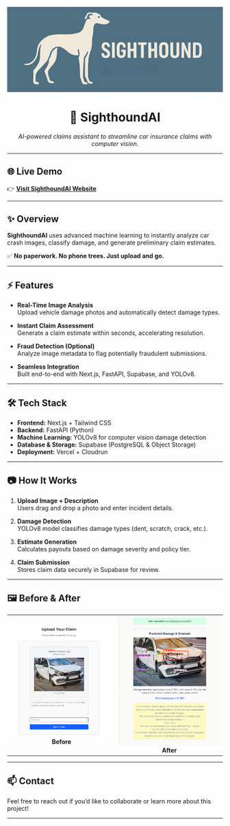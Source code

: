 <p align="center">
  <img src="images/sightHoundLogo.png" alt="SighthoundAI Banner" width="600"/>
</p>

<h1 align="center">🚗 SighthoundAI</h1>

<p align="center">
  <em>AI-powered claims assistant to streamline car insurance claims with computer vision.</em>
</p>

---

## 🌐 Live Demo

👉 [**Visit SighthoundAI Website**](https://sighthound-ai-v2.vercel.app/)

---

## ✨ Overview

**SighthoundAI** uses advanced machine learning to instantly analyze car crash images, classify damage, and generate preliminary claim estimates.

✅ **No paperwork. No phone trees. Just upload and go.**

---

## ⚡ Features

- **Real-Time Image Analysis**  
  Upload vehicle damage photos and automatically detect damage types.

- **Instant Claim Assessment**  
  Generate a claim estimate within seconds, accelerating resolution.

- **Fraud Detection (Optional)**  
  Analyze image metadata to flag potentially fraudulent submissions.

- **Seamless Integration**  
  Built end-to-end with Next.js, FastAPI, Supabase, and YOLOv8.

---

## 🛠️ Tech Stack

- **Frontend:** Next.js + Tailwind CSS
- **Backend:** FastAPI (Python)
- **Machine Learning:** YOLOv8 for computer vision damage detection
- **Database & Storage:** Supabase (PostgreSQL & Object Storage)
- **Deployment:** Vercel + Cloudrun

---

## 📷 How It Works

1. **Upload Image + Description**  
   Users drag and drop a photo and enter incident details.

2. **Damage Detection**  
   YOLOv8 model classifies damage types (dent, scratch, crack, etc.).

3. **Estimate Generation**  
   Calculates payouts based on damage severity and policy tier.

4. **Claim Submission**  
   Stores claim data securely in Supabase for review.

---

## 🖼️ Before & After

<table>
  <tr>
    <td align="center">
      <img src="images/beforeUpload.png" alt="Before Upload" width="350"/>
      <br><strong>Before</strong>
    </td>
    <td align="center">
      <img src="images/afterUpload.png" alt="After Upload" width="350"/>
      <br><strong>After</strong>
    </td>
  </tr>
</table>

---

## 📫 Contact

Feel free to reach out if you’d like to collaborate or learn more about this project!

---

